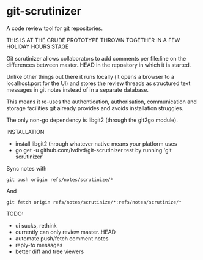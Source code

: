 # git-scrutinizer
A code review tool for git repositories.

THIS IS AT THE CRUDE PROTOTYPE THROWN TOGETHER IN A FEW HOLIDAY HOURS STAGE

Git scrutinizer allows collaborators to add comments per file:line on the differences between master..HEAD in the repository in which it is started.

Unlike other things out there it runs locally (it opens a browser to a localhost:port for the UI) and stores the review threads as structured text messages in git notes instead of in a separate database.

This means it re-uses the authentication, authorisation, communication and storage facilities git already provides and avoids installation struggles.

The only non-go dependency is libgit2 (through the git2go module).

INSTALLATION
- install libgit2 through whatever native means your platform uses
- go get -u github.com/lvdlvd/git-scrutinizer
test by running 'git scrutinizer'


Sync notes with

`git push origin refs/notes/scrutinize/*`

And

`git fetch origin refs/notes/scrutinize/*:refs/notes/scrutinize/*`  



TODO:
- ui sucks, rethink
- currently can only review master..HEAD
- automate push/fetch comment notes
- reply-to messages
- better diff and tree viewers
